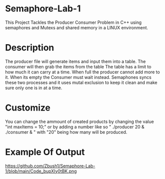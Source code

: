 # Semaphore-Lab-1
This Project Tackles the Producer Consumer Problem in C++ using semaphores and Mutexs and shared memory in a LINUX environment. 

# Description 
The producer file will generate items and input them into a table. The consumer will then grab the items from the table The table has a limit to how much it can carry at a time. When full the producer cannot add more to it. When its empty the Consumer must wait instead. Semaphones syncs these two processes and it uses mutal exclusion to keep it clean and make sure only one is in at a time. 

# Customize
You can change the ammount of created products by changing the value "int maxItems = 10;" or by adding a number like so " ./producer 20 & ./consumer & " with "20" being how many will be produced. 

# Example Of Output 
https://github.com/Zbush1/Semaphore-Lab-1/blob/main/Code_bupXIy0tBK.png
